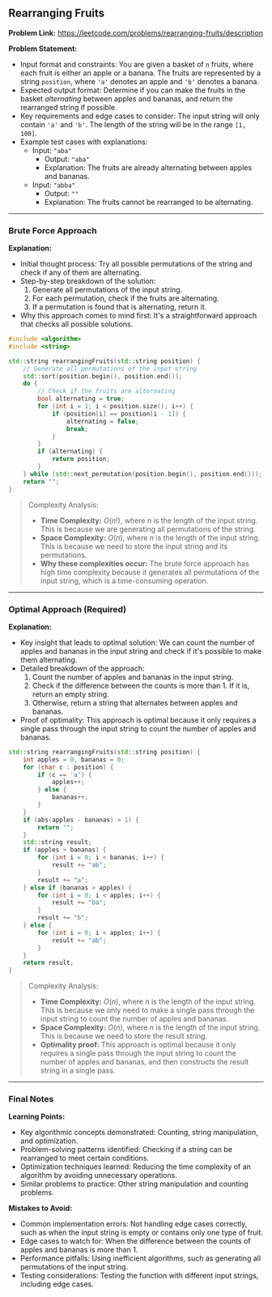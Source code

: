 ## Rearranging Fruits
**Problem Link:** https://leetcode.com/problems/rearranging-fruits/description

**Problem Statement:**
- Input format and constraints: You are given a basket of `n` fruits, where each fruit is either an apple or a banana. The fruits are represented by a string `position`, where `'a'` denotes an apple and `'b'` denotes a banana.
- Expected output format: Determine if you can make the fruits in the basket _alternating_ between apples and bananas, and return the rearranged string if possible.
- Key requirements and edge cases to consider: The input string will only contain `'a'` and `'b'`. The length of the string will be in the range `[1, 100]`.
- Example test cases with explanations:
  - Input: `"aba"`
    - Output: `"aba"`
    - Explanation: The fruits are already alternating between apples and bananas.
  - Input: `"abba"`
    - Output: `""`
    - Explanation: The fruits cannot be rearranged to be alternating.

---

### Brute Force Approach
**Explanation:**
- Initial thought process: Try all possible permutations of the string and check if any of them are alternating.
- Step-by-step breakdown of the solution:
  1. Generate all permutations of the input string.
  2. For each permutation, check if the fruits are alternating.
  3. If a permutation is found that is alternating, return it.
- Why this approach comes to mind first: It's a straightforward approach that checks all possible solutions.

```cpp
#include <algorithm>
#include <string>

std::string rearrangingFruits(std::string position) {
    // Generate all permutations of the input string
    std::sort(position.begin(), position.end());
    do {
        // Check if the fruits are alternating
        bool alternating = true;
        for (int i = 1; i < position.size(); i++) {
            if (position[i] == position[i - 1]) {
                alternating = false;
                break;
            }
        }
        if (alternating) {
            return position;
        }
    } while (std::next_permutation(position.begin(), position.end()));
    return "";
}
```

> Complexity Analysis:
> - **Time Complexity:** $O(n!)$, where $n$ is the length of the input string. This is because we are generating all permutations of the string.
> - **Space Complexity:** $O(n)$, where $n$ is the length of the input string. This is because we need to store the input string and its permutations.
> - **Why these complexities occur:** The brute force approach has high time complexity because it generates all permutations of the input string, which is a time-consuming operation.

---

### Optimal Approach (Required)
**Explanation:**
- Key insight that leads to optimal solution: We can count the number of apples and bananas in the input string and check if it's possible to make them alternating.
- Detailed breakdown of the approach:
  1. Count the number of apples and bananas in the input string.
  2. Check if the difference between the counts is more than 1. If it is, return an empty string.
  3. Otherwise, return a string that alternates between apples and bananas.
- Proof of optimality: This approach is optimal because it only requires a single pass through the input string to count the number of apples and bananas.

```cpp
std::string rearrangingFruits(std::string position) {
    int apples = 0, bananas = 0;
    for (char c : position) {
        if (c == 'a') {
            apples++;
        } else {
            bananas++;
        }
    }
    if (abs(apples - bananas) > 1) {
        return "";
    }
    std::string result;
    if (apples > bananas) {
        for (int i = 0; i < bananas; i++) {
            result += "ab";
        }
        result += "a";
    } else if (bananas > apples) {
        for (int i = 0; i < apples; i++) {
            result += "ba";
        }
        result += "b";
    } else {
        for (int i = 0; i < apples; i++) {
            result += "ab";
        }
    }
    return result;
}
```

> Complexity Analysis:
> - **Time Complexity:** $O(n)$, where $n$ is the length of the input string. This is because we only need to make a single pass through the input string to count the number of apples and bananas.
> - **Space Complexity:** $O(n)$, where $n$ is the length of the input string. This is because we need to store the result string.
> - **Optimality proof:** This approach is optimal because it only requires a single pass through the input string to count the number of apples and bananas, and then constructs the result string in a single pass.

---

### Final Notes

**Learning Points:**
- Key algorithmic concepts demonstrated: Counting, string manipulation, and optimization.
- Problem-solving patterns identified: Checking if a string can be rearranged to meet certain conditions.
- Optimization techniques learned: Reducing the time complexity of an algorithm by avoiding unnecessary operations.
- Similar problems to practice: Other string manipulation and counting problems.

**Mistakes to Avoid:**
- Common implementation errors: Not handling edge cases correctly, such as when the input string is empty or contains only one type of fruit.
- Edge cases to watch for: When the difference between the counts of apples and bananas is more than 1.
- Performance pitfalls: Using inefficient algorithms, such as generating all permutations of the input string.
- Testing considerations: Testing the function with different input strings, including edge cases.